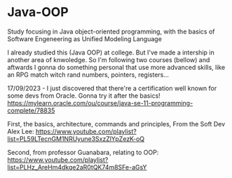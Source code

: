 # Java-OOP
Study focusing in Java object-oriented programming, with the basics of Software Engeneering as Unified Modeling Language

I already studied this (Java OOP) at college. But I've made a intership in another area of knwoledge.
So I'm following two courses (bellow) and aftwards I gonna do something personal that use more advanced skills, like an RPG match witch rand numbers, pointers, registers...

17/09/2023 - I just discovered that there're a certification well known for some devs from Oracle. Gonna try it after the basics!
https://mylearn.oracle.com/ou/course/java-se-11-programming-complete/78835


First, the basics, architecture, commands and principles, From the Soft Dev Alex Lee:
https://www.youtube.com/playlist?list=PL59LTecnGM1NRUyune3SxzZlYpZezK-oQ

Second, from professor Guanabara, relating to OOP:
https://www.youtube.com/playlist?list=PLHz_AreHm4dkqe2aR0tQK74m8SFe-aGsY
